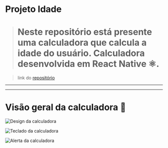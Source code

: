 # Projeto Idade
># Neste repositório está presente uma calculadora que calcula a idade do usuário. Calculadora desenvolvida em **React Native ⚛️**.

>link do [repositório](https://github.com/JoeyBeckWheeler/Calculadora-Idade "link para o repositório")
___
___
# Visão geral da calculadora 📱

![Design da calculadora](https://raw.githubusercontent.com/JoeyBeckWheeler/Calculadora-Idade/main/assets/calcIdade1.jpeg)


![Teclado da calculadora](https://raw.githubusercontent.com/JoeyBeckWheeler/Calculadora-Idade/main/assets/calcIdade2.jpg)


![Alerta da calculadora](https://raw.githubusercontent.com/JoeyBeckWheeler/Calculadora-Idade/main/assets/calcIdade3.jpg)